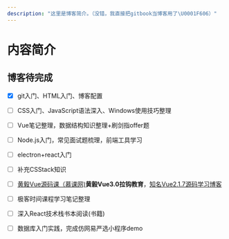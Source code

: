 ```yaml
---
description: "这里是博客简介。（没错，我直接把gitbook当博客用了\U0001F606）"
---
```


# 内容简介

## 博客待完成

* [x] git入门、HTML入门、博客配置
* [ ] CSS入门、JavaScript语法深入、Windows使用技巧整理
* [ ] Vue笔记整理，数据结构知识整理+刷剑指offer题
* [ ] Node.js入门，常见面试题梳理，前端工具学习
* [ ] electron+react入门
* [ ] 补充CSStack知识
* [ ] [黄毅Vue源码课（慕课网\)](https://coding.imooc.com/class/228.html)**黄毅Vue3.0拉钩教育**，[知名Vue2.1.7源码学习博客](http://hcysun.me/2017/03/03/Vue源码学习/)
* [ ] 极客时间课程学习笔记整理
* [ ] 深入React技术栈书本阅读\(书籍\)
* [ ] 数据库入门实践，完成仿网易严选小程序demo

